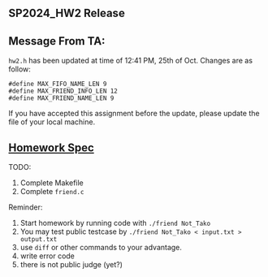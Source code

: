 SP2024_HW2 Release
---

Message From TA:
--
`hw2.h` has been updated at time of 12:41 PM, 25th of Oct.
Changes are as follow:
```
#define MAX_FIFO_NAME_LEN 9
#define MAX_FRIEND_INFO_LEN 12
#define MAX_FRIEND_NAME_LEN 9
```
If you have accepted this assignment before the update, please update the file of your local machine.

[Homework Spec](https://hackmd.io/@rwGDMkdFT2m4A250yFDLPg/BJURLjchC)
--
TODO:
1. Complete Makefile
2. Complete `friend.c`

Reminder:
1. Start homework by running code with `./friend Not_Tako`
2. You may test public testcase by `./friend Not_Tako < input.txt > output.txt`
3. use `diff` or other commands to your advantage.
4. write error code
5. there is not public judge (yet?)
